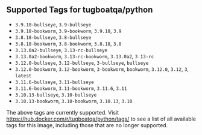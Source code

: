 ## Supported Tags for tugboatqa/python

* `3.9.18-bullseye`, `3.9-bullseye`
* `3.9.18-bookworm`, `3.9-bookworm`, `3.9.18`, `3.9`
* `3.8.18-bullseye`, `3.8-bullseye`
* `3.8.18-bookworm`, `3.8-bookworm`, `3.8.18`, `3.8`
* `3.13.0a2-bullseye`, `3.13-rc-bullseye`
* `3.13.0a2-bookworm`, `3.13-rc-bookworm`, `3.13.0a2`, `3.13-rc`
* `3.12.0-bullseye`, `3.12-bullseye`, `3-bullseye`, `bullseye`
* `3.12.0-bookworm`, `3.12-bookworm`, `3-bookworm`, `bookworm`, `3.12.0`, `3.12`, `3`, `latest`
* `3.11.6-bullseye`, `3.11-bullseye`
* `3.11.6-bookworm`, `3.11-bookworm`, `3.11.6`, `3.11`
* `3.10.13-bullseye`, `3.10-bullseye`
* `3.10.13-bookworm`, `3.10-bookworm`, `3.10.13`, `3.10`

The above tags are currently supported. Visit https://hub.docker.com/r/tugboatqa/python/tags/ to see a list of all available tags for this image, including those that are no longer supported.
